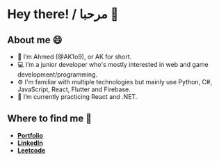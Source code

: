 # Hey there! / مرحبا 👋

## About me 😄
- 👋 I’m Ahmed (@AK1o9), or AK for short.
- 💻 I’m a junior developer who's mostly interested in web and game development/programming.
- ⚙️ I'm familiar with multiple technologies but mainly use Python, C#, JavaScript, React, Flutter and Firebase. 
- 🌱 I’m currently practicing React and .NET.

## Where to find me 👀
- [**Portfolio**](https://ahmedkhalifadev.com/)
- [**LinkedIn**](https://www.linkedin.com/in/ak1o9/)
- [**Leetcode**](https://leetcode.com/AK1o9/) 

<!--
**AK1o9/AK1o9** is a ✨ _special_ ✨ repository because its `README.md` (this file) appears on your GitHub profile.

Here are some ideas to get you started:

- 🔭 I’m currently working on ...
- 🌱 I’m currently learning ...
- 👯 I’m looking to collaborate on ...
- 🤔 I’m looking for help with ...
- 💬 Ask me about ...
- 📫 How to reach me: ...
- 😄 Pronouns: ...
- ⚡ Fun fact: ...
-->

